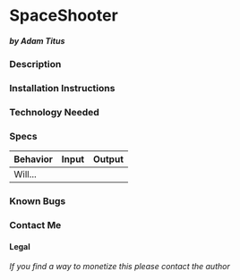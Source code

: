 # SpaceShooter
##### by Adam Titus

### Description

### Installation Instructions

### Technology Needed

### Specs
|Behavior|Input|Output|
|-|-|-|
|Will...|||

### Known Bugs

### Contact Me

#### Legal

_If you find a way to monetize this please contact the author_
